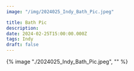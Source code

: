 ```yaml
---
image: "/img/2024025_Indy_Bath_Pic.jpeg"

title: Bath Pic
description: 
date: 2024-02-25T15:00:00.000Z
tags: Indy
draft: false
---
```

{% image "./2024025_Indy_Bath_Pic.jpeg", "" %}